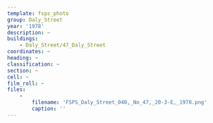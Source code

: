 ```yaml
---
template: fsps_photo
group: Daly_Street
year: '1978'
description: ~
buildings:
    - Daly_Street/47_Daly_Street
coordinates: ~
heading: ~
classification: ~
section: ~
cell: ~
film_roll: ~
files:
    -
        filename: 'FSPS_Daly_Street_040,_No_47,_20-3-E,_1978.png'
        caption: ''
---
```

